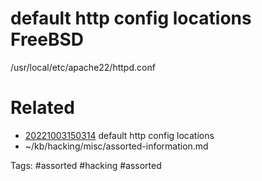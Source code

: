 # default http config locations FreeBSD
/usr/local/etc/apache22/httpd.conf

# Related
- [20221003150314](/zet/20221003150314/README.md) default http config locations
- ~/kb/hacking/misc/assorted-information.md

Tags:
    #assorted #hacking #assorted

